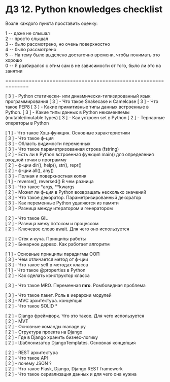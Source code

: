  # ДЗ 12. Python knowledges checklist #

Возле каждого пункта проставить оценку:

1 -- даже не слышал  
2 -- просто слышал  
3 -- было рассмотрено, но очень поверхностно  
4 -- было рассмотрено  
5 -- На тему было выделено достаточно времени, чтобы понимать это хорошо  
0 -- Я разбирался с этим сам в не зависимости от того, было ли это на занятии  

==============================================================


[ 3 ] - Python статически- или динамически-типизированный язык программирования
[ 3 ] - Что такое Snakecase и Camelcase
[ 3 ] - Что такое PEP8
[ 3 ] - Какие примитивные типы данных встроенные в Python.
[ 3 ] - Какие типы данных в Python неизменяемы (mutable/imutable types)
[ 3 ] - Как устроен set в Python
[ 2 ] - Тернарные операторы в Python


[ 1 ] - Что такое Хэш-функция. Основные характеристики  
[ 3 ] - Что такое ф-ция  
[ 3 ] - Область видимости переменных  
[ 3 ] - Что такое параметризованная строка (fstring)  
[ 2 ] - Есть ли в Python встроенная функция main() для определения входной точки в программу  
[ 2 ] - ф-ции dir(), help(), str(), repr()  
[ 2 ] - ф-ции all(), any()  
[ 3 ] - Полная и поверхностная копия  
[ 1 ] - reverse(), reversed() В чем разница  
[ 3 ] - Что такое *args, **kwargs  
[ 2 ] - Может ли ф-ция в Python возвращать несколько значений  
[ 3 ] - Что такое декоратор. Параметризированный декоратор  
[ 3 ] - Как переменные Python удаляются из памяти  
[ 3 ] - Разница между итератором и генератором  


[ 2 ] - Что такое GIL  
[ 2 ] - Разница межу потоком и процессом  
[ 2 ] - Ключевое слово await. Для чего оно используется  


[ 2 ] - Стек и куча. Принципы работы  
[ 2 ] - Бинарное дерево. Как работает алгоритм  


[ 1 ] - Основные принципы парадигмы ООП  
[ 3 ] - Чем отличается метод от ф-ции  
[ 3 ] - Что такое self в методах класса  
[ 1 ] - Что такое @properties в Python  
[ 2 ] - Как сделать конструктор класса  


[ 3 ] - Что такое MRO. Переменная __mro__. Ромбовидная проблема  


[ 3 ] - Что такое пакет. Роль в иерархии модулей  
[ 3 ] - MVC архитектура. концепция  
[ 2 ] - Что такое SOLID *  


[ 2 ] - Django фреймворк. Что это такое. Для чего используется  
[ 2 ] - MVT  
[ 2 ] - Основные команды manage.py  
[ 2 ] - Структура проекта на Django  
[ 2 ] - Где в Django хранить бизнес-логику   
[ 2 ] - Шаблонизатор DjangoTemplates. Основная концепция  


[ 2 ] - REST aрхитектура  
[ 2 ] - Что такое API  
[ 2 ] - почему JSON ?  
[ 2 ] - Что такое Flask, Django, Django REST framework  
[ 2 ] - Что такое сериализация данных и для чего она нужна  